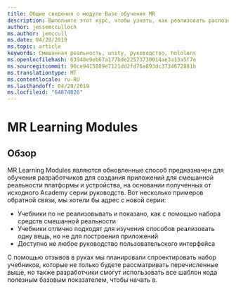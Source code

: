 ```yaml
---
title: Общие сведения о модуле Base обучения MR
description: Выполните этот курс, чтобы узнать, как реализовать распознавание лиц Azure в приложениях смешанной реальности.
author: jessemcculloch
ms.author: jemccull
ms.date: 04/28/2019
ms.topic: article
keywords: Смешанная реальность, unity, руководство, hololens
ms.openlocfilehash: 63948e9eb67a177bde22573730014ae3a13a5f7e
ms.sourcegitcommit: 90ce9415889e7121dd2fd76a893dc3734672881b
ms.translationtype: MT
ms.contentlocale: ru-RU
ms.lasthandoff: 04/29/2019
ms.locfileid: "64874026"
---
```

# <a name="mr-learning-modules"></a>MR Learning Modules

## <a name="overview"></a>Обзор

MR Learning Modules являются обновленные способ предназначен для обучения разработчиков для создания приложений для смешанной реальности платформы и устройства, на основании полученных от исходного Academy серии руководств. Вот несколько примеров обратной связи, мы хотели бы адрес с новой серии:

* Учебники по не реализовывать и показано, как с помощью набора средств смешанной реальности
* Учебники отлично подходят для изучения способов реализовать одну вещь, но не для построения приложений
* Доступно не любое руководство пользовательского интерфейса

С помощью отзывов в руках мы планировали спроектировать набор учебников, которые не только будете рассматривать перечисленные выше, но также разработчики смогут использовать все шаблон кода полезным базовым показателем, чтобы начать в.
